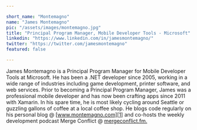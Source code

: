 ```yaml
---

short_name: "Montemagno"
name: "James Montemagno"
pic: "/assets/images/montemagno.jpg"
title: "Principal Program Manager, Mobile Developer Tools - Microsoft"
linkedin: "https://www.linkedin.com/in/jamesmontemagno/"
twitter: "https://twitter.com/jamesmontemagno"
featured: false

---
```


James Montemagno is a Principal Program Manager for Mobile Developer Tools at Microsoft. He has been a .NET developer since 2005, working in a wide range of industries including game development, printer software, and web services. Prior to becoming a Principal Program Manager, James was a professional mobile developer and has now been crafting apps since 2011 with Xamarin. In his spare time, he is most likely cycling around Seattle or guzzling gallons of coffee at a local coffee shop. He blogs code regularly on his personal blog @ [www.montemagno.com][1] and co-hosts the weekly development podcast Merge Conflict @ [mergeconflict.fm.][2]


[1]: https://www.montemagno.com
[2]: https://mergeconflict.fm